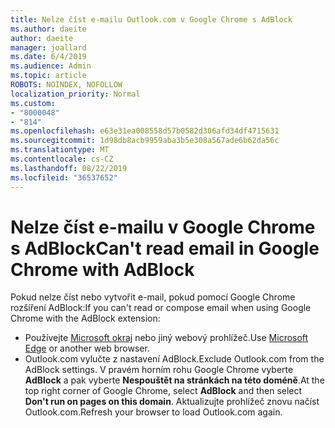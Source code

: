 ```yaml
---
title: Nelze číst e-mailu Outlook.com v Google Chrome s AdBlock
ms.author: daeite
author: daeite
manager: joallard
ms.date: 6/4/2019
ms.audience: Admin
ms.topic: article
ROBOTS: NOINDEX, NOFOLLOW
localization_priority: Normal
ms.custom:
- "8000048"
- "814"
ms.openlocfilehash: e63e31ea008558d57b0582d306afd34df4715631
ms.sourcegitcommit: 1d98db8acb9959aba3b5e308a567ade6b62da56c
ms.translationtype: MT
ms.contentlocale: cs-CZ
ms.lasthandoff: 08/22/2019
ms.locfileid: "36537652"
---
```

# <a name="cant-read-email-in-google-chrome-with-adblock"></a><span data-ttu-id="7b61c-102">Nelze číst e-mailu v Google Chrome s AdBlock</span><span class="sxs-lookup"><span data-stu-id="7b61c-102">Can't read email in Google Chrome with AdBlock</span></span>

<span data-ttu-id="7b61c-103">Pokud nelze číst nebo vytvořit e-mail, pokud pomocí Google Chrome rozšíření AdBlock:</span><span class="sxs-lookup"><span data-stu-id="7b61c-103">If you can't read or compose email when using Google Chrome with the AdBlock extension:</span></span>

- <span data-ttu-id="7b61c-104">Používejte [Microsoft okraj](https://go.microsoft.com/fwlink/p/?linkid=2001503&amp;clcid=0x409) nebo jiný webový prohlížeč.</span><span class="sxs-lookup"><span data-stu-id="7b61c-104">Use [Microsoft Edge](https://go.microsoft.com/fwlink/p/?linkid=2001503&amp;clcid=0x409) or another web browser.</span></span>
- <span data-ttu-id="7b61c-105">Outlook.com vylučte z nastavení AdBlock.</span><span class="sxs-lookup"><span data-stu-id="7b61c-105">Exclude Outlook.com from the AdBlock settings.</span></span> <span data-ttu-id="7b61c-106">V pravém horním rohu Google Chrome vyberte **AdBlock** a pak vyberte **Nespouštět na stránkách na této doméně**.</span><span class="sxs-lookup"><span data-stu-id="7b61c-106">At the top right corner of Google Chrome, select **AdBlock** and then select **Don't run on pages on this domain**.</span></span> <span data-ttu-id="7b61c-107">Aktualizujte prohlížeč znovu načíst Outlook.com.</span><span class="sxs-lookup"><span data-stu-id="7b61c-107">Refresh your browser to load Outlook.com again.</span></span>